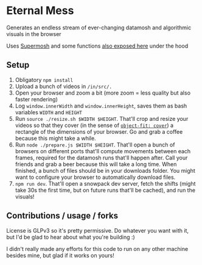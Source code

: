 # Eternal Mess

Generates an endless stream of ever-changing datamosh and algorithmic visuals in the browser

Uses [Supermosh](https://supermosh.github.io/) and some functions [also exposed here](https://supermosh.github.io/) under the hood

## Setup

1. Obligatory `npm install`
2. Upload a bunch of videos in `/in/src/.`
3. Open your browser and zoom a bit (more zoom = less quality but also faster rendering)
4. Log `window.innerWidth` and `window.innerHeight`, saves them as bash variables `WIDTH` and `HEIGHT`
5. Run `source ./resize.sh $WIDTH $HEIGHT`. That'll crop and resize your videos so that they cover (in the sense of [`object-fit: cover`](https://developer.mozilla.org/en-US/docs/Web/CSS/object-fit)) a rectangle of the dimensions of your browser. Go and grab a coffee because this might take a while.
6. Run `node ./prepare.js $WIDTH $HEIGHT`. That'll open a bunch of browsers on different ports that'll compute movements between each frames, required for the datamosh runs that'll happen after. Call your friends and grab a beer because this will take a long time. When finished, a bunch of files should be in your downloads folder. You might want to configure your browser to automatically download files.
7. `npm run dev`. That'll open a snowpack dev server, fetch the shifts (might take 30s the first time, but on future runs that'll be cached), and run the visuals!

## Contributions / usage / forks

License is GLPv3 so it's pretty permissive. Do whatever you want with it, but I'd be glad to hear about what you're building :)

I didn't really made any efforts for this code to run on any other machine besides mine, but glad if it works on yours!

